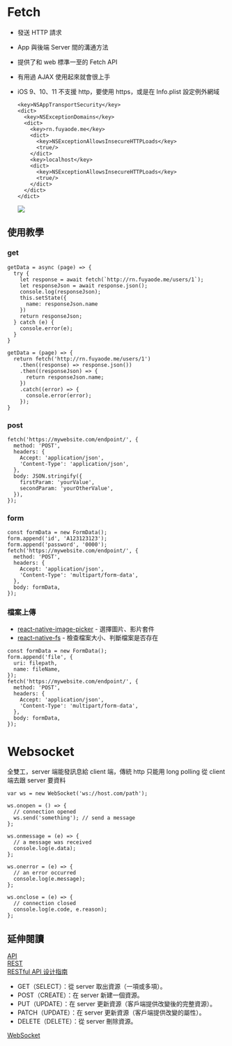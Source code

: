 # Fetch
- 發送 HTTP 請求

- App 與後端 Server 間的溝通方法

- 提供了和 web 標準一至的 Fetch API

- 有用過 AJAX 使用起來就會很上手

- iOS 9、10、11 不支援 http，要使用 https，或是在 Info.plist 設定例外網域
  ```
  <key>NSAppTransportSecurity</key>
  <dict>
    <key>NSExceptionDomains</key>
    <dict>
      <key>rn.fuyaode.me</key>
      <dict>
        <key>NSExceptionAllowsInsecureHTTPLoads</key>
        <true/>
      </dict>
      <key>localhost</key>
      <dict>
        <key>NSExceptionAllowsInsecureHTTPLoads</key>
        <true/>
      </dict>
    </dict>
  </dict>
  ```
  ![](./assets/fetch.png)

## 使用教學

### get

```
getData = async (page) => {
  try {
    let response = await fetch(`http://rn.fuyaode.me/users/1`);
    let responseJson = await response.json();
    console.log(responseJson);
    this.setState({
      name: responseJson.name
    })
    return responseJson;
  } catch (e) {
    console.error(e);
  }
}
```


```
getData = (page) => {
  return fetch('http://rn.fuyaode.me/users/1')
    .then((response) => response.json())
    .then((responseJson) => {
      return responseJson.name;
    })
    .catch((error) => {
      console.error(error);
    });
}
```


### post

```
fetch('https://mywebsite.com/endpoint/', {
  method: 'POST',
  headers: {
    Accept: 'application/json',
    'Content-Type': 'application/json',
  },
  body: JSON.stringify({
    firstParam: 'yourValue',
    secondParam: 'yourOtherValue',
  }),
});
```

### form

```
const formData = new FormData();
form.append('id', 'A123123123');
form.append('password', '0000');
fetch('https://mywebsite.com/endpoint/', {
  method: 'POST',
  headers: {
    Accept: 'application/json',
    'Content-Type': 'multipart/form-data',
  },
  body: formData,
});
```

### 檔案上傳

- [react-native-image-picker](https://github.com/react-community/react-native-image-picker) - 選擇圖片、影片套件  
- [react-native-fs](https://github.com/itinance/react-native-fs) - 檢查檔案大小、判斷檔案是否存在  

```
const formData = new FormData();
form.append('file', {
  uri: filepath,
  name: fileName,
});
fetch('https://mywebsite.com/endpoint/', {
  method: 'POST',
  headers: {
    Accept: 'application/json',
    'Content-Type': 'multipart/form-data',
  },
  body: formData,
});
```


# Websocket
全雙工，server 端能發訊息給 client 端，傳統 http 只能用 long polling 從 client 端去跟 server 要資料

```
var ws = new WebSocket('ws://host.com/path');

ws.onopen = () => {
  // connection opened
  ws.send('something'); // send a message
};

ws.onmessage = (e) => {
  // a message was received
  console.log(e.data);
};

ws.onerror = (e) => {
  // an error occurred
  console.log(e.message);
};

ws.onclose = (e) => {
  // connection closed
  console.log(e.code, e.reason);
};
```

## 延伸閱讀
[API](https://zh.wikipedia.org/wiki/%E5%BA%94%E7%94%A8%E7%A8%8B%E5%BA%8F%E6%8E%A5%E5%8F%A3)  
[REST](https://zh.wikipedia.org/wiki/REST)  
[RESTful API 设计指南](http://www.ruanyifeng.com/blog/2014/05/restful_api.html)  
  - GET（SELECT）：從 server 取出資源（一項或多項）。
  - POST（CREATE）：在 server 新建一個資源。
  - PUT（UPDATE）：在 server 更新資源（客戶端提供改變後的完整資源）。
  - PATCH（UPDATE）：在 server 更新資源（客戶端提供改變的屬性）。
  - DELETE（DELETE）：從 server 刪除資源。  

[WebSocket](http://www.ruanyifeng.com/blog/2017/05/websocket.html)